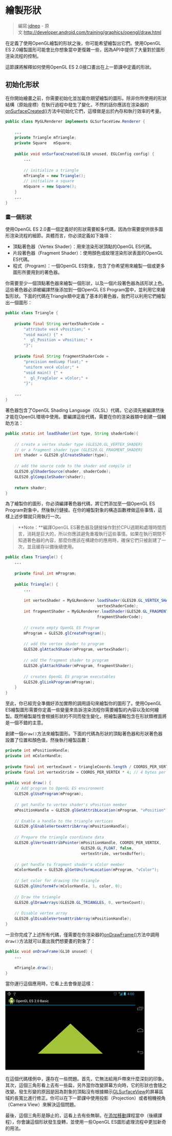 # 繪製形狀

> 編寫:[jdneo](https://github.com/jdneo) - 原文:<http://developer.android.com/training/graphics/opengl/draw.html>

在定義了使用OpenGL繪製的形狀之後，你可能希望繪製出它們。使用OpenGL ES 2.0繪製圖形可能會比你想象當中更復雜一些，因為API中提供了大量對於圖形渲染流程的控制。

這節課將解釋如何使用OpenGL ES 2.0接口畫出在上一節課中定義的形狀。

## 初始化形狀

在你開始繪畫之前，你需要初始化並加載你期望繪製的圖形。除非你所使用的形狀結構（原始座標）在執行過程中發生了變化，不然的話你應該在渲染器的<a href="http://developer.android.com/reference/android/opengl/GLSurfaceView.Renderer.html#onSurfaceCreated(javax.microedition.khronos.opengles.GL10, javax.microedition.khronos.egl.EGLConfig)">onSurfaceCreated()</a>方法中初始化它們，這樣做是出於內存和執行效率的考量。

```java
public class MyGLRenderer implements GLSurfaceView.Renderer {

    ...
    private Triangle mTriangle;
    private Square   mSquare;

    public void onSurfaceCreated(GL10 unused, EGLConfig config) {
        ...

        // initialize a triangle
        mTriangle = new Triangle();
        // initialize a square
        mSquare = new Square();
    }
    ...
}
```

### 畫一個形狀

使用OpenGL ES 2.0畫一個定義好的形狀需要較多代碼，因為你需要提供很多圖形渲染流程的細節。具體而言，你必須定義如下幾項：
* 頂點著色器（Vertex Shader）：用來渲染形狀頂點的OpenGL ES代碼。
* 片段著色器（Fragment Shader）：使用顏色或紋理渲染形狀表面的OpenGL ES代碼。
* 程式（Program）：一個OpenGL ES對象，包含了你希望用來繪製一個或更多圖形所要用到的著色器。

你需要至少一個頂點著色器來繪製一個形狀，以及一個片段著色器為該形狀上色。這些著色器必須被編譯然後添加到一個OpenGL ES Program當中，並利用它來繪製形狀。下面的代碼在Triangle類中定義了基本的著色器，我們可以利用它們繪製出一個圖形：

```java
public class Triangle {

    private final String vertexShaderCode =
        "attribute vec4 vPosition;" +
        "void main() {" +
        "  gl_Position = vPosition;" +
        "}";

    private final String fragmentShaderCode =
        "precision mediump float;" +
        "uniform vec4 vColor;" +
        "void main() {" +
        "  gl_FragColor = vColor;" +
        "}";

    ...
}
```

著色器包含了OpenGL Shading Language（GLSL）代碼，它必須先被編譯然後才能在OpenGL環境中使用。要編譯這些代碼，需要在你的渲染器類中創建一個輔助方法：

```java
public static int loadShader(int type, String shaderCode){

    // create a vertex shader type (GLES20.GL_VERTEX_SHADER)
    // or a fragment shader type (GLES20.GL_FRAGMENT_SHADER)
    int shader = GLES20.glCreateShader(type);

    // add the source code to the shader and compile it
    GLES20.glShaderSource(shader, shaderCode);
    GLES20.glCompileShader(shader);

    return shader;
}
```

為了繪製你的圖形，你必須編譯著色器代碼，將它們添加至一個OpenGL ES Program對象中，然後執行鏈接。在你的繪製對象的構造函數裡做這些事情，這樣上述步驟就只用執行一次。

> **Note：**編譯OpenGL ES著色器及鏈接操作對於CPU週期和處理時間而言，消耗是巨大的，所以你應該避免重複執行這些事情。如果在執行期間不知道著色器的內容，那麼你應該在構建你的應用時，確保它們只被創建了一次，並且緩存以備後續使用。

```java
public class Triangle() {
    ...

    private final int mProgram;

    public Triangle() {
        ...

        int vertexShader = MyGLRenderer.loadShader(GLES20.GL_VERTEX_SHADER,
                                        vertexShaderCode);
        int fragmentShader = MyGLRenderer.loadShader(GLES20.GL_FRAGMENT_SHADER,
                                        fragmentShaderCode);

        // create empty OpenGL ES Program
        mProgram = GLES20.glCreateProgram();

        // add the vertex shader to program
        GLES20.glAttachShader(mProgram, vertexShader);

        // add the fragment shader to program
        GLES20.glAttachShader(mProgram, fragmentShader);

        // creates OpenGL ES program executables
        GLES20.glLinkProgram(mProgram);
    }
}
```

至此，你已經完全準備好添加實際的調用語句來繪製你的圖形了。使用OpenGL ES繪製圖形需要你定義一些變量來告訴渲染流程你需要繪製的內容以及如何繪製。既然繪製屬性會根據形狀的不同而發生變化，把繪製邏輯包含在形狀類裡面將是一個不錯的主意。

創建一個`draw()`方法來繪製圖形。下面的代碼為形狀的頂點著色器和形狀著色器設置了位置和顏色值，然後執行繪製函數：

```java
private int mPositionHandle;
private int mColorHandle;

private final int vertexCount = triangleCoords.length / COORDS_PER_VERTEX;
private final int vertexStride = COORDS_PER_VERTEX * 4; // 4 bytes per vertex

public void draw() {
    // Add program to OpenGL ES environment
    GLES20.glUseProgram(mProgram);

    // get handle to vertex shader's vPosition member
    mPositionHandle = GLES20.glGetAttribLocation(mProgram, "vPosition");

    // Enable a handle to the triangle vertices
    GLES20.glEnableVertexAttribArray(mPositionHandle);

    // Prepare the triangle coordinate data
    GLES20.glVertexAttribPointer(mPositionHandle, COORDS_PER_VERTEX,
                                 GLES20.GL_FLOAT, false,
                                 vertexStride, vertexBuffer);

    // get handle to fragment shader's vColor member
    mColorHandle = GLES20.glGetUniformLocation(mProgram, "vColor");

    // Set color for drawing the triangle
    GLES20.glUniform4fv(mColorHandle, 1, color, 0);

    // Draw the triangle
    GLES20.glDrawArrays(GLES20.GL_TRIANGLES, 0, vertexCount);

    // Disable vertex array
    GLES20.glDisableVertexAttribArray(mPositionHandle);
}
```

一旦你完成了上述所有代碼，僅需要在你渲染器的<a href="http://developer.android.com/reference/android/opengl/GLSurfaceView.Renderer.html#onDrawFrame(javax.microedition.khronos.opengles.GL10)">onDrawFrame()</a>方法中調用`draw()`方法就可以畫出我們想要畫的對象了：

```java
public void onDrawFrame(GL10 unused) {
    ...

    mTriangle.draw();
}
```

當你運行這個應用時，它看上去會像是這樣：

![ogl-triangle](ogl-triangle.png "不使用投影或者相機視圖畫出來的三角形")

在這個代碼樣例中，還存在一些問題。首先，它無法給用戶帶來什麼深刻的印象。其次，這個三角形看上去有一些扁，另外當你改變屏幕方向時，它的形狀也會隨之改變。發生形變的原因是因為對象的頂點沒有根據顯示[GLSurfaceView](http://developer.android.com/reference/android/opengl/GLSurfaceView.html)的屏幕區域的長寬比進行修正。你可以在下一節課中使用投影（Projection）或者相機視角（Camera View）來解決這個問題。

最後，這個三角形是靜止的，這看上去有些無聊。在[添加移動](motion.html)課程當中（後續課程），你會讓這個形狀發生旋轉，並使用一些OpenGL ES圖形處理流程中更加新奇的用法。
